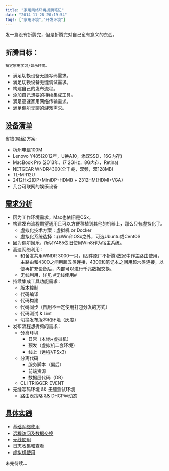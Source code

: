 ```yaml
---
title: "家用网络环境折腾笔记"
date: "2014-11-28 20:19:54"
tags: ["家用环境","开发环境"]
---
```



发一篇没有折腾完，但是折腾完对自己蛮有意义的东西。

## 折腾目标：

```
搞定家用学习/娱乐环境。
```

*   满足切换设备无缝写码需求。
*   满足切换设备无缝调试需求。
*   构建自己的发布流程。
*   添加自己想要的持续集成工具。
*   满足高速家用网络传输需求。
*   满足偶尔无聊的游戏需求。

## [设备清单](https://github.com/soulteary/CodesPlan#%E8%AE%BE%E5%A4%87%E6%B8%85%E5%8D%95)

省钱(屌丝)方案:

*   杭州电信100M
*   Lenovo Y485(2012年，U换A10，添双SSD，16G内存)
*   MacBook Pro (2013年，i7 2GHz，8G内存，Retina)
*   NETGEAR WNDR4300(全千兆，双频，双128MB)
*   TL-MR12U
*   2412Hx2(DP+MiniDP+HDMI) + 2312HM(HDMI+VGA)
*   几台可联网的娱乐设备

## [需求分析](https://github.com/soulteary/CodesPlan#%E9%9C%80%E6%B1%82%E5%88%86%E6%9E%90)

*   因为工作环境需求，Mac也依旧是OSx。
*   构建发布流程期望通用且可以方便移植到其他的机器上，那么只有虚拟化了。
    *   虚拟化技术方案：虚拟机 or Docker
    *   虚拟化系统选择：非Win和OSx之外，可选Ubuntu或CentOS
*   因为偶尔娱乐，所以Y485依旧使用Win8作为宿主系统。
*   高速网络利用：
    *   和舍友共用WNDR 3000一只，(固件原厂不折腾)放家中作主路由使用，主路由和4300之间用超五类连接，4300和笔记本之间用超六类连接，以便再扩充设备后，内部可以进行千兆数据交换。
    *   无线利用，详见 #无线使用#
*   持续集成工具功能需求：
    *   版本控制
    *   代码编译
    *   代码构建
    *   代码同步（自用不一定使用打包分发的方式）
    *   代码测试 & Lint
    *   切换发布版本和环境（灰度）
*   发布流程想折腾的需求：
    *   分离环境
        *   日常（本地+虚拟机）
        *   预发（虚拟机二套环境）
        *   线上（远程VPSx3）
    *   分离代码
        *   服务脚本（偏后）
        *   前端资源
        *   数据层代码（DB）
    *   CLI TRIGGER EVENT
*   无缝写码环境 && 无缝测试环境
    *   路由表策略 && DHCP半动态

## [具体实践](https://github.com/soulteary/CodesPlan#%E5%85%B7%E4%BD%93%E5%AE%9E%E8%B7%B5)

*   [基础网络使用](https://github.com/soulteary/CodesPlan/blob/master/network.md)
*   [远程访问及数据交换](https://github.com/soulteary/CodesPlan/blob/master/remote.md)
*   [无线使用](https://github.com/soulteary/CodesPlan/blob/master/wifi.md)
*   [日志收集和查看](https://github.com/soulteary/CodesPlan/blob/master/log.md)
*   [虚拟机使用](https://github.com/soulteary/CodesPlan/blob/master/vm.md)

未完待续...


